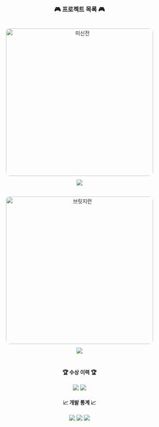 <h3 align="center">🎮 프로젝트 목록 🎮</h3>
<div align="center" style="display: flex; flex-wrap: wrap; justify-content: center; gap: 30px; padding: 20px;">
  <a href="미신전" style="text-decoration: none;">
    <img src="https://github.com/user-attachments/assets/9dc3070c-b333-47b2-ae3f-4ed350cb9a65" alt="미신전" style="width:400px; border-radius: 10px; margin-bottom: 10px;" />
    <br>
    <img src="https://img.shields.io/badge/미신전-Unreal_Engine_C++-blue?style=for-the-badge" />
  </a>
  
  <a href="브릿지런" style="text-decoration: none;">
    <img src="https://github.com/user-attachments/assets/프로젝트2_이미지ID" alt="브릿지런" style="width:400px; border-radius: 10px; margin-bottom: 10px;" />
    <br>
    <img src="https://img.shields.io/badge/브릿지런-Unity_C＃-green?style=for-the-badge" />
  </a>
</div>

<div align="center">
  <h4>🏆 수상 이력 🏆</h4>
  <img src="https://img.shields.io/badge/2023_게임제작_경진대회-우수상-gold?style=for-the-badge" />
  <img src="https://img.shields.io/badge/2023_교내_게임잼-참가-blue?style=for-the-badge" />
</div>

<div align="center">
  <h4>📈 개발 통계 📈</h4>
  <img src="https://img.shields.io/badge/Total_Projects-2-blue?style=for-the-badge" />
  <img src="https://img.shields.io/badge/Bugs_Fixed-Wait+-green?style=for-the-badge" />
  <img src="https://img.shields.io/badge/Git_Commits-Wait+-orange?style=for-the-badge" />
</div>
